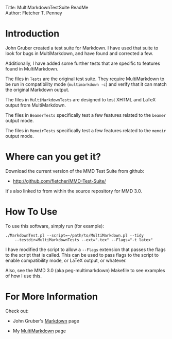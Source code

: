 Title:	MultiMarkdownTestSuite ReadMe  
Author:	Fletcher T. Penney  

# Introduction #

John Gruber created a test suite for Markdown. I have used that suite to look
for bugs in MultiMarkdown, and have found and corrected a few.

Additionally, I have added some further tests that are specific to features
found in MultiMarkdown.

The files in `Tests` are the original test suite. They require MultiMarkdown
to be run in compatibility mode (`multimarkdown -c`) and verify that it can
match the original Markdown output.

The files in `MultiMarkdownTests` are designed to test XHTML and LaTeX output
from MultiMarkdown.

The files in `BeamerTests` specifically test a few features related to the
`beamer` output mode.

The files in `MemoirTests` specifically test a few features related to the
`memoir` output mode.



# Where can you get it? #

Download the current version of the MMD Test Suite from github:

* <http://github.com/fletcher/MMD-Test-Suite/>


It's also linked to from within the source repository for MMD 3.0.


# How To Use #

To use this software, simply run (for example):

	./MarkdownTest.pl --script=~/path/to/MultiMarkdown.pl --tidy
		--testdir=MultiMarkdownTests --ext=".tex" --Flags="-t latex"


I have modified the script to allow a `--Flags` extension that passes the
flags to the script that is called. This can be used to pass flags to the
script to enable compatibility mode, or LaTeX output, or whatever.

Also, see the MMD 3.0 (aka peg-multimarkdown) Makefile to see examples of how
I use this.

# For More Information #

Check out:

* John Gruber's [Markdown](http://daringfireball.net/projects/markdown) page

* My [MultiMarkdown](http://fletcherpenney.net/multimarkdown) page
